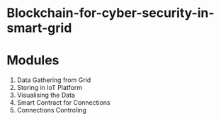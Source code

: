 # Blockchain-for-cyber-security-in-smart-grid

# Modules
1. Data Gathering from Grid
2. Storing in IoT Platform 
3. Visualising the Data
4. Smart Contract for Connections
5. Connections Controling

